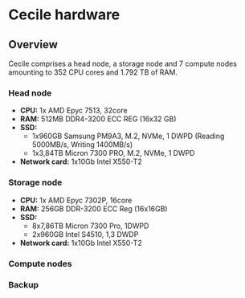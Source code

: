 # Cecile hardware

## Overview

Cecile comprises a head node, a storage node and 7 compute nodes amounting to 352 CPU cores and 1.792 TB of RAM.

### Head node

- **CPU:** 1x AMD Epyc 7513, 32core
- **RAM:** 512MB DDR4-3200 ECC REG (16x32 GB)
- **SSD:** 
    - 1x960GB Samsung PM9A3, M.2, NVMe, 1 DWPD (Reading 5000MB/s, Writing 1400MB/s)
    - 1x3,84TB Micron 7300 PRO, M.2, NVMe, 1 DWPD
- **Network card:** 1x10Gb Intel X550-T2

### Storage node

- **CPU:** 1x AMD Epyc 7302P, 16core
- **RAM:** 256GB DDR-3200 ECC Reg (16x16GB)
- **SSD:**
    - 8x7,86TB Micron 7300 Pro, 1DWPD
    - 2x960GB Intel S4510, 1,3 DWDP
- **Network card:** 1x10Gb Intel X550-T2

### Compute nodes


### Backup